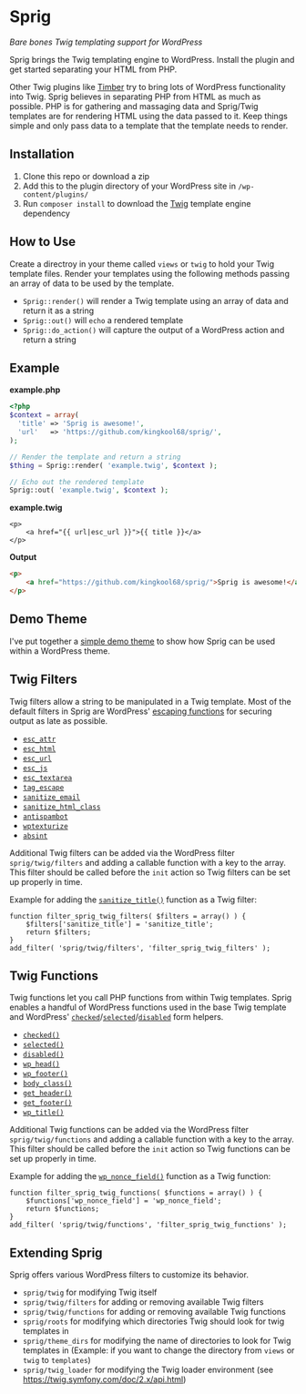 # Sprig
_Bare bones Twig templating support for WordPress_

Sprig brings the Twig templating engine to WordPress. Install the plugin and get started separating your HTML from PHP.

Other Twig plugins like [Timber](https://www.upstatement.com/timber/) try to bring lots of WordPress functionality into Twig. Sprig believes in separating PHP from HTML as much as possible. PHP is for gathering and massaging data and Sprig/Twig templates are for rendering HTML using the data passed to it. Keep things simple and only pass data to a template that the template needs to render. 

## Installation

1. Clone this repo or download a zip
2. Add this to the plugin directory of your WordPress site in `/wp-content/plugins/`
3. Run `composer install` to download the [Twig](https://twig.symfony.com/) template engine dependency

## How to Use

Create a directroy in your theme called `views` or `twig` to hold your Twig template files. Render your templates using the following methods passing an array of data to be used by the template.

 - `Sprig::render()` will render a Twig template using an array of data and return it as a string
 - `Sprig::out()` will `echo` a rendered template
 - `Sprig::do_action()` will capture the output of a WordPress action and return a string

## Example

**example.php**

```php
<?php
$context = array(
  'title' => 'Sprig is awesome!',
  'url'   => 'https://github.com/kingkool68/sprig/',
);

// Render the template and return a string
$thing = Sprig::render( 'example.twig', $context );

// Echo out the rendered template
Sprig::out( 'example.twig', $context );
```

**example.twig**

```twig
<p>
	<a href="{{ url|esc_url }}">{{ title }}</a>
</p>
```

**Output**

```html
<p>
	<a href="https://github.com/kingkool68/sprig/">Sprig is awesome!</a>
</p>
```

## Demo Theme

I've put together a [simple demo theme](https://github.com/kingkool68/sprig-demo-theme) to show how Sprig can be used within a WordPress theme.

## Twig Filters

Twig filters allow a string to be manipulated in a Twig template. Most of the default filters in Sprig are WordPress' [escaping functions](https://developer.wordpress.org/themes/theme-security/data-sanitization-escaping/#escaping-securing-output) for securing output as late as possible. 

 - [`esc_attr`](https://developer.wordpress.org/reference/functions/esc_attr/)
 - [`esc_html`](https://developer.wordpress.org/reference/functions/esc_html/)
 - [`esc_url`](https://developer.wordpress.org/reference/functions/esc_url/)
 - [`esc_js`](https://developer.wordpress.org/reference/functions/esc_js/)
 - [`esc_textarea`](https://developer.wordpress.org/reference/functions/esc_textarea/)
 - [`tag_escape`](https://developer.wordpress.org/reference/functions/tag_escape/)
 - [`sanitize_email`](https://developer.wordpress.org/reference/functions/sanitize_email/)
 - [`sanitize_html_class`](https://developer.wordpress.org/reference/functions/sanitize_html_class/)
 - [`antispambot`](https://developer.wordpress.org/reference/functions/antispambot/)
 - [`wptexturize`](https://developer.wordpress.org/reference/functions/wptexturize/)
 - [`absint`](https://developer.wordpress.org/reference/functions/absint/)

Additional Twig filters can be added via the WordPress filter `sprig/twig/filters` and adding a callable function with a key to the array. This filter should be called before the `init` action so Twig filters can be set up properly in time.

Example for adding the [`sanitize_title()`](https://developer.wordpress.org/reference/functions/sanitize_title/) function as a Twig filter:

```
function filter_sprig_twig_filters( $filters = array() ) {
	$filters['sanitize_title'] = 'sanitize_title';
	return $filters;
}
add_filter( 'sprig/twig/filters', 'filter_sprig_twig_filters' );
```

## Twig Functions

Twig functions let you call PHP functions from within Twig templates. Sprig enables a handful of WordPress functions used in the base Twig template and WordPress' [`checked`](https://developer.wordpress.org/reference/functions/checked/)/[`selected`](https://developer.wordpress.org/reference/functions/selected/)/[`disabled`](https://developer.wordpress.org/reference/functions/disabled/) form helpers.

 - [`checked()`](https://developer.wordpress.org/reference/functions/checked/)
 - [`selected()`](https://developer.wordpress.org/reference/functions/selected/)
 - [`disabled()`](https://developer.wordpress.org/reference/functions/disabled/)
 - [`wp_head()`](https://developer.wordpress.org/reference/functions/wp_head/)
 - [`wp_footer()`](https://developer.wordpress.org/reference/functions/wp_footer/)
 - [`body_class()`](https://developer.wordpress.org/reference/functions/body_class/)
 - [`get_header()`](https://developer.wordpress.org/reference/functions/get_header/)
 - [`get_footer()`](https://developer.wordpress.org/reference/functions/get_footer/)
 - [`wp_title()`](https://developer.wordpress.org/reference/functions/wp_title/)

Additional Twig functions can be added via the WordPress filter `sprig/twig/functions` and adding a callable function with a key to the array. This filter should be called before the `init` action so Twig functions can be set up properly in time.

Example for adding the [`wp_nonce_field()`](https://developer.wordpress.org/reference/functions/wp_nonce_field/) function as a Twig function:

```
function filter_sprig_twig_functions( $functions = array() ) {
	$functions['wp_nonce_field'] = 'wp_nonce_field';
	return $functions;
}
add_filter( 'sprig/twig/functions', 'filter_sprig_twig_functions' );
```

## Extending Sprig

Sprig offers various WordPress filters to customize its behavior.

 - `sprig/twig` for modifying Twig itself
 - `sprig/twig/filters` for adding or removing available Twig filters
 - `sprig/twig/functions` for adding or removing available Twig functions
 - `sprig/roots` for modifying which directories Twig should look for twig templates in
 - `sprig/theme_dirs` for modifying the name of directories to look for Twig templates in (Example: if you want to change the directory from `views` or `twig` to `templates`)
 - `sprig/twig_loader` for modifying the Twig loader environment (see <https://twig.symfony.com/doc/2.x/api.html>)
